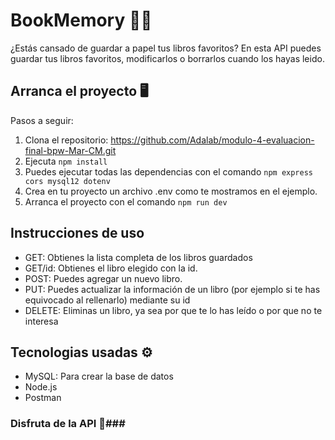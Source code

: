 # BookMemory 📖💙

¿Estás cansado de guardar a papel tus libros favoritos? En esta API puedes guardar tus libros favoritos, modificarlos o borrarlos cuando los hayas leido.

## Arranca el proyecto 🖥️

Pasos a seguir:

1. Clona el repositorio:
   https://github.com/Adalab/modulo-4-evaluacion-final-bpw-Mar-CM.git
2. Ejecuta `npm install`
3. Puedes ejecutar todas las dependencias con el comando `npm express cors mysql12 dotenv`
4. Crea en tu proyecto un archivo .env como te mostramos en el ejemplo.
5. Arranca el proyecto con el comando `npm run dev`

## Instrucciones de uso

- GET: Obtienes la lista completa de los libros guardados
- GET/id: Obtienes el libro elegido con la id.
- POST: Puedes agregar un nuevo libro.
- PUT: Puedes actualizar la información de un libro (por ejemplo si te has equivocado al rellenarlo) mediante su id
- DELETE: Eliminas un libro, ya sea por que te lo has leído o por que no te interesa

## Tecnologias usadas ⚙️

- MySQL: Para crear la base de datos
- Node.js
- Postman

### Disfruta de la API 💫###
